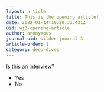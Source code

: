 ```yaml
---
layout: article
title: This is the opening article!
date: 2022-01-14T19:20:33.431Z
uid: wj3-opening-article
author: anonymous
journal-uid: wilder-journal-3
article-order: 1
category: deep-dives
---
```


Is this an interview?

- Yes
- No
